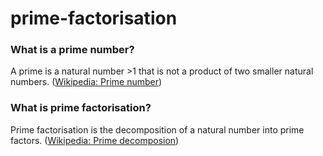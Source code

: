 # prime-factorisation

### What is a prime number?

A prime is a natural number >1 that is not a product of two smaller natural numbers. ([Wikipedia: Prime number](https://en.wikipedia.org/wiki/Prime_number))


### What is prime factorisation?

Prime factorisation is the decomposition of a natural number into prime factors. ([Wikipedia: Prime decomposion](https://en.wikipedia.org/wiki/Integer_factorization#Prime_decomposition))
